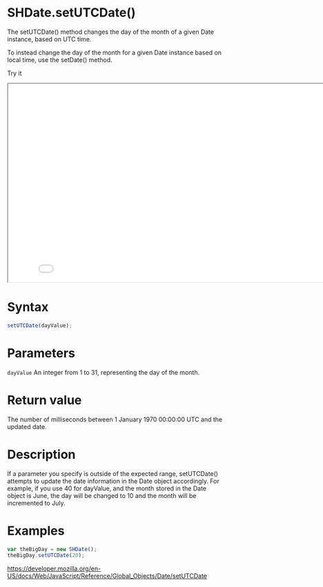 # SHDate.setUTCDate()

The setUTCDate() method changes the day of the month of a given Date instance, based on UTC time.

To instead change the day of the month for a given Date instance based on local time, use the setDate() method.

Try it

<iframe style="width: 830px; height: 460px;" src="/SHDateTime-js/examples/live.html?function=getHours" title="MDN Web Docs Interactive Example" loading="lazy"></iframe>
<br/>

# Syntax

```js
setUTCDate(dayValue);
```

# Parameters

<code>dayValue</code>
An integer from 1 to 31, representing the day of the month.

# Return value

The number of milliseconds between 1 January 1970 00:00:00 UTC and the updated date.

# Description

If a parameter you specify is outside of the expected range, setUTCDate() attempts to update the date information in the Date object accordingly. For example, if you use 40 for dayValue, and the month stored in the Date object is June, the day will be changed to 10 and the month will be incremented to July.

# Examples

```js
var theBigDay = new SHDate();
theBigDay.setUTCDate(20);
```

https://developer.mozilla.org/en-US/docs/Web/JavaScript/Reference/Global_Objects/Date/setUTCDate
